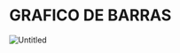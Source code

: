 # GRAFICO DE BARRAS

![Untitled](https://user-images.githubusercontent.com/92586786/187428365-935f2071-2644-4893-b527-54697c50a820.png)
